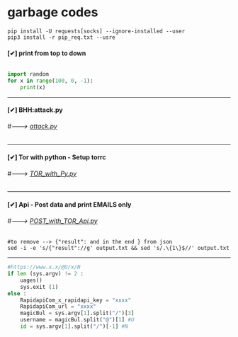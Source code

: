 # garbage codes

```
pip install -U requests[socks] --ignore-installed --user
pip3 install -r pip_req.txt --usre
```

#### [✔] print from top to down
```python

import random 
for x in range(100, 0, -1):
    print(x)
```
---

#### [✔] BHH:attack.py
######  #---> [attack.py](https://github.com/t4t34m/0xc0d3/blob/main/python/attack.py "ATTACKING IN LAWFUL WAY - LOSE THEM IN IPSx")
---
#### [✔] Tor with python - Setup torrc
######  #---> [TOR_with_Py.py](https://github.com/t4t34m/0xc0d3/blob/main/python/TOR_with_Py.py "Tor with python - Setup torrc")
---
#### [✔] Api - Post data and print EMAILS only 
######  #---> [POST_with_TOR_Api.py](https://github.com/t4t34m/0xc0d3/blob/main/python/POST_with_TOR_Api.py "READY TO USE CHANGE URL TO TARGET")
    #to remove --> {"result": and in the end } from json
    sed -i -e 's/{"result"://g' output.txt && sed 's/.\{1\}$//' output.txt
---

```python
#https://www.x.x/@U/x/N
if len (sys.argv) != 2 :
    uages()
    sys.exit (1)
else :
    RapidapiCom_x_rapidapi_key = "xxxx"
    RapidapiCom_url = "xxxx"
    magicBul = sys.argv[1].split("/")[3]
    username = magicBul.split("@")[1] #U
    id = sys.argv[1].split("/")[-1] #N
```
